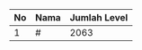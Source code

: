 | No | Nama            | Jumlah Level |
|----|-----------------|--------------|
| 1  | #    |    2063        |
